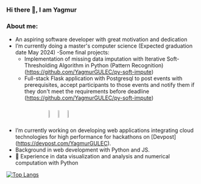 ### Hi there 👋, I am Yagmur
### About me: 
 - An aspiring software developer with great motivation and dedication
 - I’m currently doing a master's computer science (Expected graduation date May 2024)
   -Some final projects:
     - Implementation of missing data imputation with  Iterative Soft-Thresholding Algorithm  in Python (Pattern Recognition) (https://github.com/YagmurGULEC/py-soft-impute)
     - Full-stack Flask application with Postgresql to post events with prerequisites, accept participants to those events and notify them if they don't meet the requirements before deadline (https://github.com/YagmurGULEC/py-soft-impute)

<div class="image-container" style="display: flex; 
 margin: auto;
 margin-left: 100;
  width: 50%;
  padding: 10px;"> 
 <img src="https://cdn.jsdelivr.net/gh/devicons/devicon/icons/python/python-original-wordmark.svg" style="width: 10%; height: auto;"> 
 <img src="https://cdn.jsdelivr.net/gh/devicons/devicon/icons/flask/flask-original-wordmark.svg"  style="width: 10%; height: auto;"> 
 <img src="https://cdn.jsdelivr.net/gh/devicons/devicon/icons/postgresql/postgresql-original-wordmark.svg" style="width: 10%; height: auto;">
</div>

 - I’m currently working on developing web applications integrating cloud technologies for high performance for hackathons on [Devpost] (https://devpost.com/YagmurGULEC).
 - Background in web development with Python and JS.  
 - 🔭 Experience in data visualization and analysis and numerical computation with Python 

[![Top Langs](https://github-readme-stats.vercel.app/api/top-langs/?username=YagmurGULEC&layout=donut-vertical)](https://github.com/YagmurGULEC/github-readme-stats)



